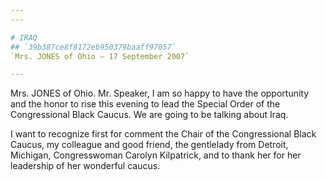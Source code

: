 ```yaml
---
---

# IRAQ
## `39b387ce8f8172eb950379baaff97057`
`Mrs. JONES of Ohio — 17 September 2007`

---
```



Mrs. JONES of Ohio. Mr. Speaker, I am so happy to have the 
opportunity and the honor to rise this evening to lead the Special 
Order of the Congressional Black Caucus. We are going to be talking 
about Iraq.

I want to recognize first for comment the Chair of the Congressional 
Black Caucus, my colleague and good friend, the gentlelady from 
Detroit, Michigan, Congresswoman Carolyn Kilpatrick, and to thank her 
for her leadership of her wonderful caucus.